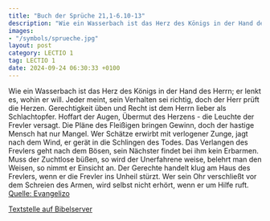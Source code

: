 ```yaml
---
title: "Buch der Sprüche 21,1-6.10-13"
description: "Wie ein Wasserbach ist das Herz des Königs in der Hand des Herrn; er lenkt es, wohin er will. Jeder meint, sein Verhalten sei richtig, doch der Herr prüft die Herzen. Gerechtigkeit üben und Recht ist dem Herrn lieber als Schlachtopfer. Hoffart der Augen, Übermut des Herzens - die...."
images:
- "/symbols/sprueche.jpg"
layout: post
category: LECTIO 1
tag: LECTIO 1
date: 2024-09-24 06:30:33 +0100
---
```

Wie ein Wasserbach ist das Herz des Königs in der Hand des Herrn; er lenkt es, wohin er will.
Jeder meint, sein Verhalten sei richtig, doch der Herr prüft die Herzen.
Gerechtigkeit üben und Recht ist dem Herrn lieber als Schlachtopfer.
Hoffart der Augen, Übermut des Herzens - die Leuchte der Frevler versagt.<!--more-->
Die Pläne des Fleißigen bringen Gewinn, doch der hastige Mensch hat nur Mangel.
Wer Schätze erwirbt mit verlogener Zunge, jagt nach dem Wind, er gerät in die Schlingen des Todes.
Das Verlangen des Frevlers geht nach dem Bösen, sein Nächster findet bei ihm kein Erbarmen.
Muss der Zuchtlose büßen, so wird der Unerfahrene weise, belehrt man den Weisen, so nimmt er Einsicht an.
Der Gerechte handelt klug am Haus des Frevlers, wenn er die Frevler ins Unheil stürzt.
Wer sein Ohr verschließt vor dem Schreien des Armen, wird selbst nicht erhört, wenn er um Hilfe ruft.<br>
[Quelle: Evangelizo](https://evangeliumtagfuertag.org/DE/gospel)

[Textstelle auf Bibelserver](https://www.bibleserver.com/EU/Sprüche21,1-6.10-13)
